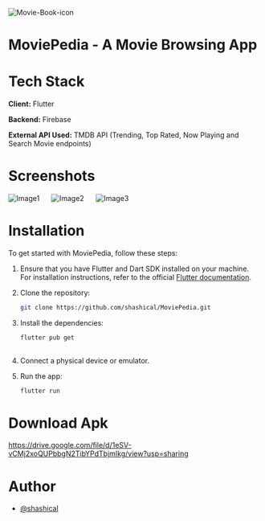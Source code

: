 ![Movie-Book-icon](https://github.com/shashical/MoviePedia/assets/106883186/9632b7fc-c651-4c01-8295-af5629f3cd60)

# MoviePedia - A Movie Browsing App

<!--# Features-->

# Tech Stack
**Client:** Flutter

**Backend:** Firebase

**External API Used:** TMDB API (Trending, Top Rated, Now Playing and Search Movie endpoints)
# Screenshots

![Image1](https://github.com/shashical/MoviePedia/assets/106883186/6248b458-3718-4423-8c61-ff0ced7178ce)&nbsp;&nbsp;&nbsp;&nbsp;&nbsp;&nbsp;![Image2](https://github.com/shashical/MoviePedia/assets/106883186/88beeeaa-d5df-4f11-92d3-bd24dabde94a)&nbsp;&nbsp;&nbsp;&nbsp;&nbsp;&nbsp;![Image3](https://github.com/shashical/MoviePedia/assets/106883186/d5bb59b0-e423-471f-8e18-4cc3dd3409d1)

# Installation
 To get started with MoviePedia, follow these steps:
1. Ensure that you have Flutter and Dart SDK installed on your machine. For installation instructions, refer to the official [Flutter documentation](https://docs.flutter.dev/get-started/install).

1. Clone the repository:
   
    ```bash
    git clone https://github.com/shashical/MoviePedia.git
    ```

2. Install the dependencies:
   ```bash
   flutter pub get
  
3. Connect a physical device or emulator.
4. Run the app:
   ```bash
   flutter run
# Download Apk
https://drive.google.com/file/d/1eSV-vCMj2xoQUPbbgN2TibYPdTbjmIkg/view?usp=sharing
<!--# Demo-->

<!--# Working of the App-->

 # Author
 + [@shashical](https://github.com/shashical)
